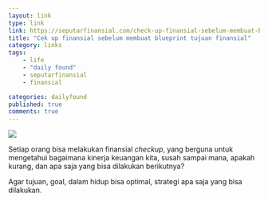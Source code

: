 ```yaml
---
layout: link
type: link
link: https://seputarfinansial.com/check-up-finansial-sebelum-membuat-blueprint-tujuan-finansial/
title: "Cek up finansial sebelum membuat blueprint tujuan finansial"
category: links
tags: 
    - life
    - "daily found"
    - seputarfinansial
    - finansial

categories: dailyfound
published: true
comments: true
---
```


![](https://d33wubrfki0l68.cloudfront.net/707874d4440ad6458c46e87bc331466f17c7bb6c/716dd/images/posts/alev-takil-d-oimr6jx0e-unsplash.jpg)

Setiap orang bisa melakukan finansial *checkup*, yang berguna untuk mengetahui bagaimana kinerja keuangan kita, susah sampai mana, apakah kurang, dan apa saja yang bisa dilakukan berikutnya?

Agar tujuan, goal, dalam hidup bisa optimal, strategi apa saja yang bisa dilakukan.
